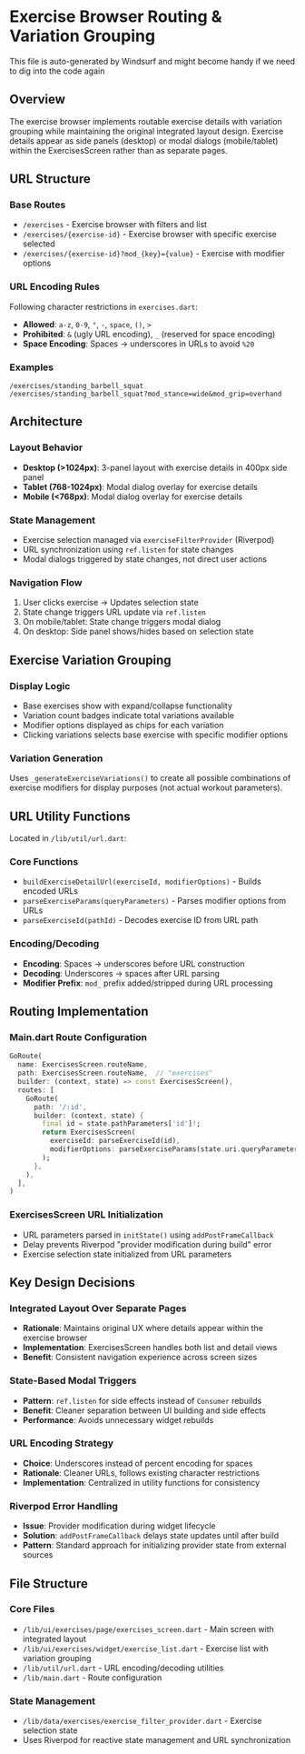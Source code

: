 # Exercise Browser Routing & Variation Grouping

This file is auto-generated by Windsurf and might become handy if we need to dig into the code again

## Overview

The exercise browser implements routable exercise details with variation grouping while maintaining the original integrated layout design. Exercise details appear as side panels (desktop) or modal dialogs (mobile/tablet) within the ExercisesScreen rather than as separate pages.

## URL Structure

### Base Routes
- `/exercises` - Exercise browser with filters and list
- `/exercises/{exercise-id}` - Exercise browser with specific exercise selected
- `/exercises/{exercise-id}?mod_{key}={value}` - Exercise with modifier options

### URL Encoding Rules
Following character restrictions in `exercises.dart`:
- **Allowed**: `a-z`, `0-9`, `°`, `-`, `space`, `()`, `>`
- **Prohibited**: `&` (ugly URL encoding), `_` (reserved for space encoding)
- **Space Encoding**: Spaces → underscores in URLs to avoid `%20`

### Examples
```
/exercises/standing_barbell_squat
/exercises/standing_barbell_squat?mod_stance=wide&mod_grip=overhand
```

## Architecture

### Layout Behavior
- **Desktop (>1024px)**: 3-panel layout with exercise details in 400px side panel
- **Tablet (768-1024px)**: Modal dialog overlay for exercise details
- **Mobile (<768px)**: Modal dialog overlay for exercise details

### State Management
- Exercise selection managed via `exerciseFilterProvider` (Riverpod)
- URL synchronization using `ref.listen` for state changes
- Modal dialogs triggered by state changes, not direct user actions

### Navigation Flow
1. User clicks exercise → Updates selection state
2. State change triggers URL update via `ref.listen`
3. On mobile/tablet: State change triggers modal dialog
4. On desktop: Side panel shows/hides based on selection state

## Exercise Variation Grouping

### Display Logic
- Base exercises show with expand/collapse functionality
- Variation count badges indicate total variations available
- Modifier options displayed as chips for each variation
- Clicking variations selects base exercise with specific modifier options

### Variation Generation
Uses `_generateExerciseVariations()` to create all possible combinations of exercise modifiers for display purposes (not actual workout parameters).

## URL Utility Functions

Located in `/lib/util/url.dart`:

### Core Functions
- `buildExerciseDetailUrl(exerciseId, modifierOptions)` - Builds encoded URLs
- `parseExerciseParams(queryParameters)` - Parses modifier options from URLs
- `parseExerciseId(pathId)` - Decodes exercise ID from URL path

### Encoding/Decoding
- **Encoding**: Spaces → underscores before URL construction
- **Decoding**: Underscores → spaces after URL parsing
- **Modifier Prefix**: `mod_` prefix added/stripped during URL processing

## Routing Implementation

### Main.dart Route Configuration
```dart
GoRoute(
  name: ExercisesScreen.routeName,
  path: ExercisesScreen.routeName,  // "exercises"
  builder: (context, state) => const ExercisesScreen(),
  routes: [
    GoRoute(
      path: '/:id',
      builder: (context, state) {
        final id = state.pathParameters['id']!;
        return ExercisesScreen(
          exerciseId: parseExerciseId(id),
          modifierOptions: parseExerciseParams(state.uri.queryParameters)
        );
      },
    ),
  ],
)
```

### ExercisesScreen URL Initialization
- URL parameters parsed in `initState()` using `addPostFrameCallback`
- Delay prevents Riverpod "provider modification during build" error
- Exercise selection state initialized from URL parameters

## Key Design Decisions

### Integrated Layout Over Separate Pages
- **Rationale**: Maintains original UX where details appear within the exercise browser
- **Implementation**: ExercisesScreen handles both list and detail views
- **Benefit**: Consistent navigation experience across screen sizes

### State-Based Modal Triggers
- **Pattern**: `ref.listen` for side effects instead of `Consumer` rebuilds
- **Benefit**: Cleaner separation between UI building and side effects
- **Performance**: Avoids unnecessary widget rebuilds

### URL Encoding Strategy
- **Choice**: Underscores instead of percent encoding for spaces
- **Rationale**: Cleaner URLs, follows existing character restrictions
- **Implementation**: Centralized in utility functions for consistency

### Riverpod Error Handling
- **Issue**: Provider modification during widget lifecycle
- **Solution**: `addPostFrameCallback` delays state updates until after build
- **Pattern**: Standard approach for initializing provider state from external sources

## File Structure

### Core Files
- `/lib/ui/exercises/page/exercises_screen.dart` - Main screen with integrated layout
- `/lib/ui/exercises/widget/exercise_list.dart` - Exercise list with variation grouping
- `/lib/util/url.dart` - URL encoding/decoding utilities
- `/lib/main.dart` - Route configuration

### State Management
- `/lib/data/exercises/exercise_filter_provider.dart` - Exercise selection state
- Uses Riverpod for reactive state management and URL synchronization
